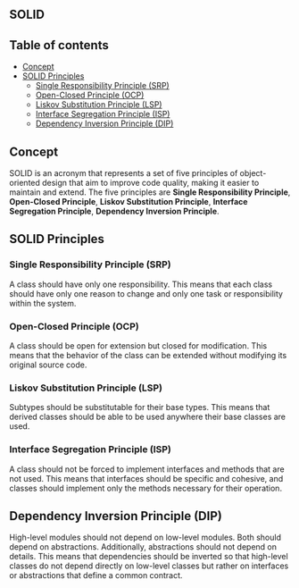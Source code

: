 
## SOLID

## Table of contents

- [Concept](#concept)
- [SOLID Principles](#solid-principles)
  - [Single Responsibility Principle (SRP)](#SRP)
  - [Open-Closed Principle (OCP)](#OCP)
  - [Liskov Substitution Principle (LSP)](#LSP)
  - [Interface Segregation Principle (ISP)](#ISP)
  - [Dependency Inversion Principle (DIP)](#DIP)
    

## Concept
SOLID is an acronym that represents a set of five principles of object-oriented design that aim to improve code quality, making it easier to maintain and extend. The five principles are **Single Responsibility Principle**, **Open-Closed Principle**, **Liskov Substitution Principle**, **Interface Segregation Principle**, **Dependency Inversion Principle**.

## SOLID Principles
### **Single Responsibility Principle (SRP)**
A class should have only one responsibility. This means that each class should have only one reason to change and only one task or responsibility within the system.

### **Open-Closed Principle (OCP)**
A class should be open for extension but closed for modification. This means that the behavior of the class can be extended without modifying its original source code.
 
### **Liskov Substitution Principle (LSP)**
Subtypes should be substitutable for their base types. This means that derived classes should be able to be used anywhere their base classes are used.

### **Interface Segregation Principle (ISP)**
A class should not be forced to implement interfaces and methods that are not used. This means that interfaces should be specific and cohesive, and classes should implement only the methods necessary for their operation.

## **Dependency Inversion Principle (DIP)**
High-level modules should not depend on low-level modules. Both should depend on abstractions. Additionally, abstractions should not depend on details. This means that dependencies should be inverted so that high-level classes do not depend directly on low-level classes but rather on interfaces or abstractions that define a common contract.




